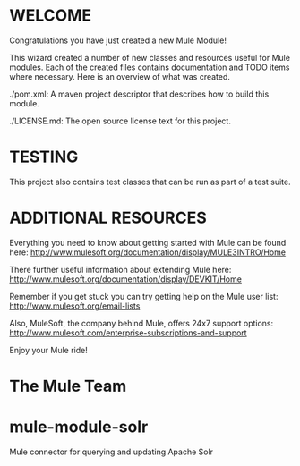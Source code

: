 WELCOME
=======
Congratulations you have just created a new Mule Module!

This wizard created a number of new classes and resources useful for Mule
modules.  Each of the created files contains documentation and TODO
items where necessary.  Here is an overview of what was created.

./pom.xml:
A maven project descriptor that describes how to build this module.

./LICENSE.md:
The open source license text for this project.

TESTING
=======

This  project also contains test classes that can be run as part of a test
suite.

ADDITIONAL RESOURCES
====================
Everything you need to know about getting started with Mule can be found here:
http://www.mulesoft.org/documentation/display/MULE3INTRO/Home

There further useful information about extending Mule here:
http://www.mulesoft.org/documentation/display/DEVKIT/Home

Remember if you get stuck you can try getting help on the Mule user list:
http://www.mulesoft.org/email-lists

Also, MuleSoft, the company behind Mule, offers 24x7 support options:
http://www.mulesoft.com/enterprise-subscriptions-and-support

Enjoy your Mule ride!

The Mule Team
=======
mule-module-solr
================

Mule connector for querying and updating Apache Solr
